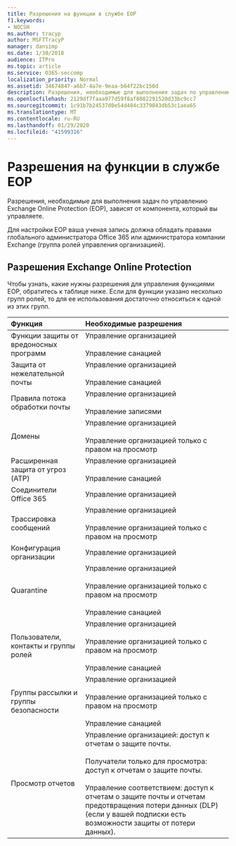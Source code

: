 ```yaml
---
title: Разрешения на функции в службе EOP
f1.keywords:
- NOCSH
ms.author: tracyp
author: MSFTTracyP
manager: dansimp
ms.date: 1/30/2018
audience: ITPro
ms.topic: article
ms.service: O365-seccomp
localization_priority: Normal
ms.assetid: 34674847-a6b7-4a7e-9eaa-b64f22bc150d
description: Разрешения, необходимые для выполнения задач по управлению службой Microsoft Exchange Online Protection (EOP), зависят от управляемых функций.
ms.openlocfilehash: 2129df7faaa977d59f8af8082291520d33bc9cc7
ms.sourcegitcommit: 1c91b7b24537d0e54d484c3379043db53c1aea65
ms.translationtype: MT
ms.contentlocale: ru-RU
ms.lasthandoff: 01/29/2020
ms.locfileid: "41599316"
---
```

# <a name="feature-permissions-in-eop"></a>Разрешения на функции в службе EOP

Разрешения, необходимые для выполнения задач по управлению Exchange Online Protection (EOP), зависят от компонента, который вы управляете.

Для настройки EOP ваша ученая запись должна обладать правами глобального администратора Office 365 или администратора компании Exchange (группа ролей управления организацией).

## <a name="exchange-online-protection-permissions"></a>Разрешения Exchange Online Protection

Чтобы узнать, какие нужны разрешения для управления функциями EOP, обратитесь к таблице ниже. Если для функции указано несколько групп ролей, то для ее использования достаточно относиться к одной из этих групп.

|**Функция**|**Необходимые разрешения**|
|:-----|:-----|
|Функции защиты от вредоносных программ|Управление организацией <br/><br/> Управление санацией|
|Защита от нежелательной почты|Управление организацией <br/><br/> Управление санацией|
|Правила потока обработки почты|Управление организацией <br/><br/> Управление записями|
|Домены|Управление организацией <br/><br/> Управление организацией только с правом на просмотр|
|Расширенная защита от угроз (ATP)|Управление организацией <br/><br/> Управление санацией|
|Соединители Office 365|Управление организацией|
|Трассировка сообщений|Управление организацией <br/><br/> Управление организацией только с правом на просмотр|
|Конфигурация организации|Управление организацией|
|Quarantine|Управление организацией <br/><br/> Управление организацией только с правом на просмотр <br/><br/> Управление санацией|
|Пользователи, контакты и группы ролей|Управление организацией <br/><br/> Управление организацией только с правом на просмотр <br/><br/> Управление санацией|
|Группы рассылки и группы безопасности|Управление организацией <br/><br/> Управление организацией только с правом на просмотр <br/><br/> Управление санацией|
|Просмотр отчетов|Управление организацией: доступ к отчетам о защите почты. <br/><br/> Получатели только для просмотра: доступ к отчетам о защите почты.  <br/><br/> Управление соответствием: доступ к отчетам о защите почты и отчетам предотвращения потери данных (DLP) (если у вашей подписки есть возможности защиты от потери данных).|
